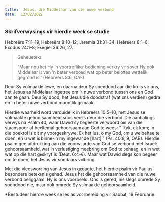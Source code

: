 ```yaml
---
title:  Jesus, die Middelaar van die nuwe verbond
date:  12/02/2022
---
```


### Skrifverwysings vir hierdie week se studie
Hebreërs 7:11–19; Hebreërs 8:10–12; Jeremia 31:31–34; Hebreërs 8:1–6; Exodus 24:1–8; Esegiël 36:26, 27.

> <p>Geheueteks</p>
> “Maar nou het Hy ’n voortrefliker bediening verkry vir sover Hy ook Middelaar is van ’n beter verbond wat op beter beloftes wettelik gegrond is.” (Hebreërs 8:6, OAB).

Deur Sy volmaakte lewe, en daarna deur Sy soendood aan die kruis vir ons, het Jesus as Middelaar ingetree om ’n nuwe verbond tussen ons en God aan te gaan. Deur Sy dood, het Jesus die doodstraf (wat ons verdien) gedra en ’n beter nuwe verbond moontlik gemaak.

Hierdie waarheid word verduidelik in Hebreërs 10:5–10, met Jesus se volmaakte gehoorsaamheid soos vereis deur die verbond.  Die aanhalings verwys na Psalm 40, waar Dawid sy begeerte verwoord om van die staanspoor af heeltemal gehoorsaam aan God te wees: “ ‘Kyk, ek kom;  in die boekrol is dit my voorgeskrywe.  Ek het lus, o my God, om u welbehae te doen, en u wet is binne-in my ingewande [hart]’” (Ps. 40:8, 9, OAB). Hierdie psalm gee uitdrukking aan die voorwaarde van God se verbond met Israel: gehoorsaamheid, wat ’n verlustiging meebring om God te behaag, en ’n wet wat op die hart geskryf is (Deut. 6:4–6). Maar wat Dawid slegs kon begeer om te doen, het Jesus vir sondaars volbring.

Met die vleeswording van Jesus in gedagte, het hierdie psalm vir Paulus besondere betekenis gehad. Jesus het die gehoorsaamheid van die nuwe verbond beliggaam.  Hy is ons voorbeeld. Ons is gered, nie slegs omrede Sy soendood nie, maar ook omrede Sy volmaakte gehoorsaamheid.

*Bestudeer hierdie week se les as voorbereiding vir Sabbat, 19 Februarie.